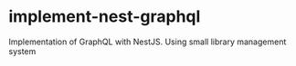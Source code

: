 # implement-nest-graphql
Implementation of GraphQL with NestJS. Using small library management system
